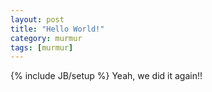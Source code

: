 ```yaml
---
layout: post
title: "Hello World!"
category: murmur
tags: [murmur]
---
```

{% include JB/setup %}
Yeah, we did it again!!